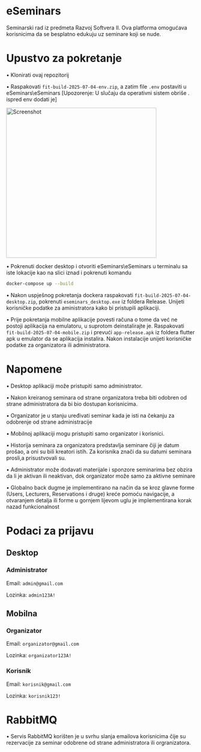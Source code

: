 # eSeminars
Seminarski rad iz predmeta Razvoj Softvera II. Ova platforma omogućava korisnicima da se besplatno edukuju uz seminare koji se nude.

# Upustvo za pokretanje
• Klonirati ovaj repozitorij

• Raspakovati `fit-build-2025-07-04-env.zip`, a zatim file `.env` postaviti u eSeminars\eSeminars  [Upozorenje: U slučaju da operativni sistem obriše . ispred env dodati je]

<img src="https://github.com/user-attachments/assets/5492c792-38c4-408e-a2a4-8fa484e132df" alt="Screenshot" width="400"/>


• Pokrenuti docker desktop i otvoriti eSeminars\eSeminars u terminalu sa iste lokacije kao na slici iznad i pokrenuti komandu 
```bash
docker-compose up --build
```

• Nakon uspješnog pokretanja dockera raspakovati `fit-build-2025-07-04-desktop.zip`, pokrenuti `eseminars_desktop.exe` iz foldera Release. Unijeti korisničke podatke za aministratora kako bi pristupili aplikaciji.

• Prije pokretanja mobilne aplikacije povesti računa o tome da već ne postoji aplikacija na emulatoru, u suprotom deinstalirajte je. Raspakovati `fit-build-2025-07-04-mobile.zip` i prevući `app-release.apk` iz foldera flutter apk u emulator da se aplikacija instalira. Nakon instalacije unijeti korisničke podatke za organizatora ili administratora.

# Napomene
• Desktop aplikaciji može pristupiti samo administrator.

• Nakon kreiranog seminara od strane organizatora treba biti odobren od strane administratora da bi bio dostupan korisnicima.

• Organizator je u stanju uređivati seminar kada je isti na čekanju za odobrenje od strane administracije

• Mobilnoj aplikaciji mogu pristupiti samo organizator i korisnici.

• Historija seminara za organizatora predstavlja seminare čiji je datum prošao, a oni su bili kreatori istih. Za korisnika znači da su datumi seminara prosli,a prisustvovali su.

• Administrator može dodavati materijale i sponzore seminarima bez obzira da li je aktivan ili neaktivan, dok organizator može samo za aktivne seminare

• Globalno back dugme je implementirano na način da se kroz glavne forme (Users, Lecturers, Reservations i druge) kreće pomoću navigacije, a otvaranjem detalja ili forme u gornjem lijevom uglu je implementirana korak nazad funkcionalnost

# Podaci za prijavu
## Desktop
### Administrator
Email: `admin@gmail.com`

Lozinka: `admin123A!`

## Mobilna
### Organizator
Email: `organizator@gmail.com`

Lozinka: `organizator123A!`

### Korisnik
Email: `korisnik@gmail.com`

Lozinka: `korisnik123!`

# RabbitMQ

• Servis RabbitMQ korišten je u svrhu slanja emailova korisnicima čije su rezervacije za seminar odobrene od strane administratora ili orgranizatora.
